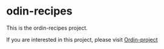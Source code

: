 # odin-recipes
This is the ordin-recipes project.

If you are interested in this project, please visit [Ordin-project](https://www.theodinproject.com/paths/foundations/courses/foundations/lessons/recipes)
